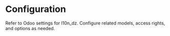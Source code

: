 # Configuration

Refer to Odoo settings for l10n_dz. Configure related models, access rights, and options as needed.
